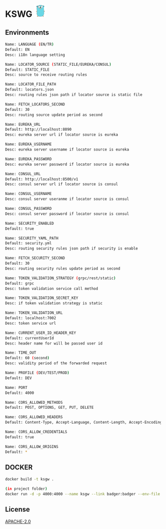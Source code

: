 # KSWG <a href="https://golang.org" target="_blank"> <img src="https://raw.githubusercontent.com/devicons/devicon/master/icons/go/go-original.svg" alt="go" width="40" height="40"/> </a>

## Environments

```bash
Name: LANGUAGE (EN/TR)
Default: EN
Desc: i18n language setting
```
```bash
Name: LOCATOR_SOURCE (STATIC_FILE/EUREKA/CONSUL)
Default: STATIC_FILE
Desc: source to receive routing rules  
```
```bash
Name: LOCATOR_FILE_PATH
Default: locators.json
Desc: routing rules json path if locator source is static file 
```
```bash
Name: FETCH_LOCATORS_SECOND
Default: 30
Desc: routing source update period as second
```
```bash
Name: EUREKA_URL
Default: http://localhost:8090
Desc: eureka server url if locator source is eureka
```
```bash
Name: EUREKA_USERNAME
Desc: eureka server username if locator source is eureka
```
```bash
Name: EUREKA_PASSWORD
Desc: eureka server password if locator source is eureka
```
```bash
Name: CONSUL_URL
Default: http://localhost:8500/v1
Desc: consul server url if locator source is consul
```
```bash
Name: CONSUL_USERNAME
Desc: consul server useranme if locator source is consul
```
```bash
Name: CONSUL_PASSWORD
Desc: consul server password if locator source is consul
```
```bash
Name: SECURITY_ENABLED
Default: true
```
```bash
Name: SECURITY_YAML_PATH
Default: security.yml
Desc: routing security rules json path if security is enable 
```
```bash
Name: FETCH_SECURITY_SECOND
Default: 30
Desc: routing security rules update period as second
```
```bash
Name: TOKEN_VALIDATION_STRATEGY (grpc/rest/static)
Default: grpc
Desc: token validation service call method
```
```bash
Name: TOKEN_VALIDATION_SECRET_KEY
Desc: if token validation strategy is static
```
```bash
Name: TOKEN_VALIDATION_URL
Default: localhost:7002
Desc: token service url
```
```bash
Name: CURRENT_USER_ID_HEADER_KEY
Default: currentUserId
Desc: header name for will be passed user id  
```
```bash
Name: TIME_OUT
Default: 60 (second)
Desc: validity period of the forwarded request
```
```bash
Name: PROFILE (DEV/TEST/PROD)
Default: DEV
```
```bash
Name: PORT
Default: 4000
```
```bash
Name: CORS_ALLOWED_METHODS
Default: POST, OPTIONS, GET, PUT, DELETE
```
```bash
Name: CORS_ALLOWED_HEADERS
Default: Content-Type, Accept-Language, Content-Length, Accept-Encoding, X-CSRF-Token, Authorization, accept, origin, Cache-Control, X-Requested-With, Origin
```
```bash
Name: CORS_ALLOW_CREDENTIALS
Default: true
```
```bash
Name: CORS_ALLOW_ORIGINS
Default: *
```

## DOCKER

```bash
docker build -t ksgw .
```

```bash
(in project folder)
docker run -d -p 4000:4000 --name ksgw --link badger:badger --env-file env.list ksgw
```

## License
[APACHE-2.0](https://choosealicense.com/licenses/apache-2.0/)